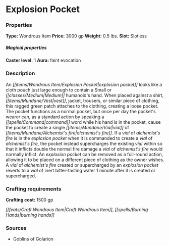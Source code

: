 ﻿---
Title: "Explosion Pocket"
Type: "Wondrous Item"
Price: "3000 gp"
Weight: "0.5 lbs."
Slot: "Slotless"
Caster level: "1"
Aura: "faint evocation"
Description: |
  "An _explosion pocket_ looks like a cloth pouch just large enough to contain a Small or Medium humanoid's hand. When placed against a shirt, vest, jacket, trousers, or similar piece of clothing, this ragged green patch attaches to the clothing, creating a loose pocket. The pocket functions as a normal pocket, but once per day the _pocket's_ wearer can, as a standard action by speaking a command word while his hand is in the _pocket_, cause the _pocket_ to create a single vial of alchemist's fire. If a vial of alchemist's fire is in the _explosion_ pocket when it is commanded to create a vial of alchemist's fire, the pocket instead supercharges the existing vial within so that it inflicts double the normal fire damage a vial of alchemist's fire would normally inflict. An _explosion pocket_ can be removed as a full-round action, allowing it to be placed on a different piece of clothing as the owner wishes. A vial of alchemist's fire created or supercharged by an _explosion pocket_ reverts to a vial of inert bitter-tasting water 1 minute after it is created or supercharged."
Crafting cost: "1500 gp"
Sources: "['Goblins of Golarion']"
---

# Explosion Pocket

### Properties

**Type:** Wondrous Item **Price:** 3000 gp **Weight:** 0.5 lbs. **Slot:** Slotless

##### Magical properties

**Caster level:** 1 **Aura:** faint evocation

### Description

An _[[items/Wondrous Item/Explosion Pocket|explosion pocket]]_ looks like a cloth pouch just large enough to contain a Small or _[[classes/Medium|Medium]]_ humanoid's hand. When placed against a shirt, _[[items/Mundane/Vest|vest]]_, jacket, trousers, or similar piece of clothing, this ragged green patch attaches to the clothing, creating a loose pocket. The pocket functions as a normal pocket, but once per day the pocket's wearer can, as a standard action by speaking a _[[spells/Command|command]]_ word while his hand is in the pocket, cause the pocket to create a single _[[items/Mundane/Vial|vial]]_ of _[[items/Mundane/Alchemist's fire|alchemist's fire]]_. If a _vial_ of _alchemist's fire_ is in the _explosion pocket_ when it is commanded to create a _vial_ of _alchemist's fire_, the pocket instead supercharges the existing _vial_ within so that it inflicts double the normal fire damage a _vial_ of _alchemist's fire_ would normally inflict. An _explosion pocket_ can be removed as a full-round action, allowing it to be placed on a different piece of clothing as the owner wishes. A _vial_ of _alchemist's fire_ created or supercharged by an _explosion pocket_ reverts to a _vial_ of inert bitter-tasting water 1 minute after it is created or supercharged.

### Crafting requirements

**Crafting cost:** 1500 gp

_[[feats/Craft Wondrous Item|Craft Wondrous Item]]_, _[[spells/Burning Hands|burning hands]]_

### Sources

* Goblins of Golarion
